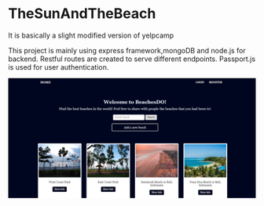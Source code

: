 # TheSunAndTheBeach
It is basically a slight modified version of yelpcamp

This project is mainly using express framework,mongoDB and node.js for backend. 
Restful routes are created to serve different endpoints. 
Passport.js is used for user authentication.


![GitHub Logo](https://github.com/OhDylan/BeachesDO/blob/master/BeachesDO.png)
